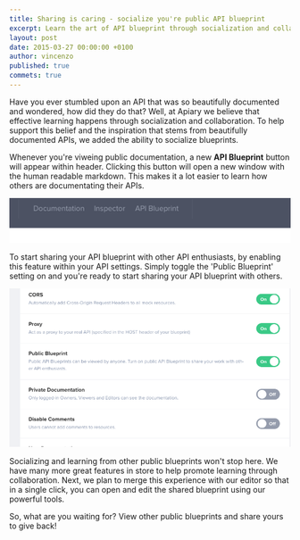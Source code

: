 ```yaml
---
title: Sharing is caring - socialize you're public API blueprint
excerpt: Learn the art of API blueprint through socialization and collaboration.
layout: post
date: 2015-03-27 00:00:00 +0100
author: vincenzo
published: true
commets: true
---
```


Have you ever stumbled upon an API that was so beautifully documented and wondered, how did they do that? Well, at Apiary we believe that effective learning happens through socialization and collaboration. To help support this belief and the inspiration that stems from beautifully documented APIs, we added the ability to socialize blueprints.

Whenever you're viweing public documentation, a new **API Blueprint** button will appear within header. Clicking this button will open a new window with the human readable markdown. This makes it a lot easier to learn how others are documentating their APIs.

<img src="/images/2015-02-18-ApiBlueprint-button/apiblueprintbutton.png" />

To start sharing your API blueprint with other API enthusiasts, by enabling this feature within your API settings. Simply toggle the 'Public Blueprint' setting on and you're ready to start sharing your API blueprint with others.

<img src="/images/2015-02-18-ApiBlueprint-button/settings.png" />

Socializing and learning from other public blueprints won't stop here. We have many more great features in store to help promote learning through collaboration. Next, we plan to merge this experience with our editor so that in a single click, you can open and edit the shared blueprint using our powerful tools.

So, what are you waiting for? View other public blueprints and share yours to give back!
